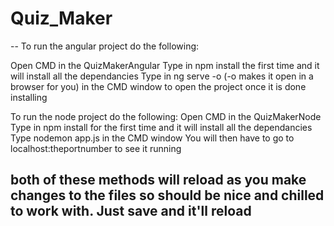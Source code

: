 # Quiz_Maker
--
To run the angular project do the following:

Open CMD in the QuizMakerAngular
Type in npm install the first time and it will install all the dependancies
Type in ng serve -o (-o makes it open in a browser for you) in the CMD window to open the project once it is done installing

To run the node project do the following: 
Open CMD in the QuizMakerNode 
Type in npm install for the first time and it will install all the dependancies
Type nodemon app.js in the CMD window 
You will then have to go to localhost:theportnumber to see it running


both of these methods will reload as you make changes to the files so should be nice and chilled to work with. Just save and it'll reload
--
